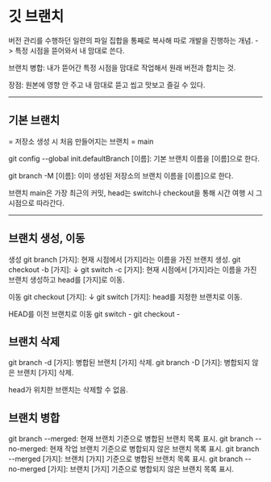 # 깃 브랜치

버전 관리를 수행하던 일련의 파일 집합을 통째로 복사해 따로 개발을 진행하는 개념.
-> 특정 시점을 뜯어와서 내 맘대로 쓴다.

브랜치 병합: 내가 뜯어간 특정 시점을 맘대로 작업해서 원래 버전과 합치는 것.

장점: 원본에 영향 안 주고 내 맘대로 뜯고 씹고 맛보고 즐길 수 있다.

<hr/>

## 기본 브랜치

= 저장소 생성 시 처음 만들어지는 브랜치 = main

git config --global init.defaultBranch [이름]: 기본 브랜치 이름을 [이름]으로 한다.

git branch -M [이름]: 이미 생성된 저장소의 브랜치 이름을 [이름]으로 한다.

브랜치 main은 가장 최근의 커밋, head는 switch나 checkout을 통해 시간 여행 시 그 시점으로 따라간다.
<hr/>

## 브랜치 생성, 이동

생성
git branch [가지]: 현재 시점에서 [가지]라는 이름을 가진 브랜치 생성.
git checkout -b [가지]: ↓
git switch -c [가지]: 현재 시점에서 [가지]라는 이름을 가진 브랜치 생성하고 head를 [가지]로 이동.

이동
git checkout [가지]:   ↓
git switch [가지]: head를 지정한 브랜치로 이동.

HEAD를 이전 브랜치로 이동
git switch - 
git checkout - 

## 브랜치 삭제

git branch -d [가지]: 병합된 브랜치 [가지] 삭제.
git branch -D [가지]: 병합되지 않은 브랜치 [가지] 삭제.

head가 위치한 브랜치는 삭제할 수 없음.

## 브랜치 병합

git branch --merged: 현재 브랜치 기준으로 병합된 브랜치 목록 표시.
git branch --no-merged: 현재 작업 브랜치 기준으로 병합되지 않은 브랜치 목록 표시.
git branch --merged [가지]: 브랜치 [가지] 기준으로 병합된 브랜치 목록 표시.
git branch --no-merged [가지]: 브랜치 [가지] 기준으로 병합되지 않은 브랜치 목록 표시.

